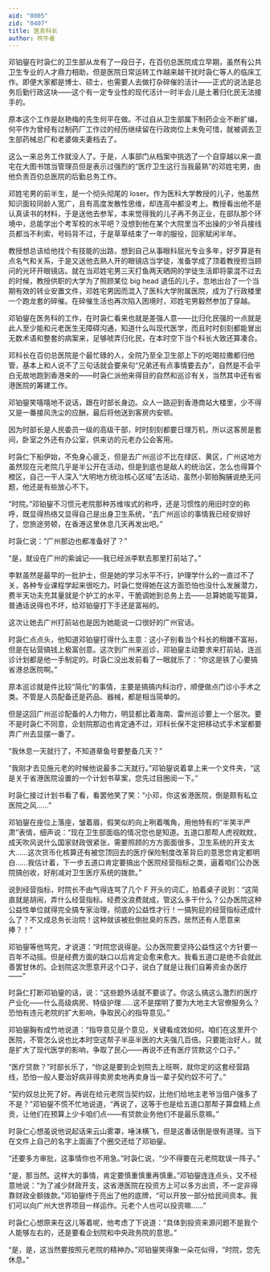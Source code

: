 ```yaml
---
aid: "0005"
zid: "0407"
title: 医务科长
author: 吹牛者
---
```


邓铂鋆在时袅仁的卫生部从龙有了一段日子，在百仞总医院成立早期，虽然有公共卫生专业的人才鼎力相助，但是医院日常运转工作越来越干扰时袅仁等人的临床工作。即便大家都是博士、硕士，也需要人去做打杂碎催的活计——正式的说法是总务后勤行政这块——这个有一定专业性的现代活计一时半会儿是土著归化民无法接手的。

原本这个工作是赵艳梅的先生何平在做。不过自从卫生部属下制药企业不断扩编，何平作为曾经有过制药厂工作过的经历继续留在行政岗位上未免可惜，就被调去卫生部药械总厂和老婆做夫妻档去了。

这么一来总务工作就没人了。于是，人事部门从档案中挑选了一个自穿越以来一直宅在大图书馆当管理员但是表示过强烈的“医疗卫生这行当我最熟”的邓姓宅男，由他负责百仞总医院的后勤总务工作。

邓姓宅男的前半生，是一个彻头彻尾的 loser。作为医科大学教授的儿子，他虽然知识面较同龄人宽广，且有高度发散性思维，却连高中都没考上。教授看出他不是认真读书的材料，于是送他去参军，本来觉得我的儿子再不务正业，在部队那个环境中，总能学出个考军校的水平吧？没想到他在某个大院里当不出操的少爷兵接线员都当不利索，号码背不过，于是草草结束了一年的服役，回家赋闲半年。

教授想总该给他找个有技能的出路，想到自己从事眼科屈光专业多年，好歹算是有点名气和关系，于是又送他去熟人开的眼镜店当学徒，准备学成了顶着教授担当顾问的光环开眼镜店。就在当邓姓宅男三天打鱼两天晒网的学徒生活即将蒙混不过去的时候，教授供职的大学为了照顾某位 big head 退伍的儿子，忽地出台了一个当期有效的转业安置文件，邓姓宅男因而混入了医科大学附属医院，成为了行政楼里一个跑龙套的碎催。在碎催生活也再次陷入困境时，邓姓宅男毅然参加了穿越。

邓铂鋆在医务科的工作，在时袅仁看来也就是差强人意——比归化民强的一点就是此人至少能和元老医生无障碍沟通，知道什么叫现代医学，而且时时刻刻都能冒出无数术语和整套的病案来，足够唬弄归化民，在本时空下当个科长大致还算凑合。

邓科长在百仞总医院是个最忙碌的人，全院乃至全卫生部上下的吃喝拉撒都归他管，基本上和人说不了三句话就会要来句“兄弟还有点事情要去办”，自然是不会平白无故地跑到香港来的——时袅仁派他来得目的自然和巡诊有关，当然其中还有省港医院的筹建工作。

邓铂鋆笑嘻嘻地不说话，跟在时部长身边。众人一路迎到香港商站大楼里，少不得又是一番接风洗尘的应酬，最后将他送到客房内安顿。

因为时部长是人民委员一级的高级干部，时时刻刻都要日理万机，所以这客房是套间，卧室之外还有办公室，供来访的元老办公会客用。

时袅仁下船伊始，不免身心疲乏，但是去广州巡诊不比在绿区、黄区，广州这地方虽然现在元老院几乎是半公开在活动，但是到底也是敌人的统治区，怎么也得算个橙区，自己一干人深入“大明地方统治核心区域”去活动，虽然小郭拍胸脯说绝无问题，他还是有些放心不下。

“时院。”邓铂鋆不习惯元老院那种苏维埃式的称呼，还是习惯性的用旧时空的称呼，既显得热络又显得自己是出身卫生系统，“去广州巡诊的事情我已经安排好了，您旅途劳顿，在香港这里休息几天再发出吧。”

时袅仁说：“广州那边也都准备好了？”

“是，就设在广州的紫诚记——我已经派李默去那里打前站了。”

李默虽然是最早的一批护士，但是她的学习水平不行，护理学什么的一直过不了关，各种专业课程学起来很吃力。时袅仁觉得她在这方面恐怕也没什么发展潜力，费半天功夫充其量就是个护工的水平，干脆调她到总务上去——总算她能写能算，普通话说得也不坏，给邓铂鋆打下手还是富裕的。

这次让她去广州打前站也是因为她能说一口很好的广州官话。

时袅仁点点头，他知道邓铂鋆打得什么主意：这小子别看当个科长的稍嫌不富裕，但是在钻营搞钱上极富创意。这次到广州来巡诊，邓铂鋆主动要求来打前站，连巡诊计划都是他一手制定的。时袅仁没出发前看了一眼就乐了：“你这是铁了心要搞省港总医院啊。”

原本巡诊就是件比较“简化”的事情，主要是搞搞内科治疗，顺便做点门诊小手术之类。不管是人员配备还是药品、器械，都是相当简单的。

但是这回广州巡诊配备的人力物力，明显都比着海南、雷州巡诊要上一个层次。要不是时袅仁不同意，企划院那边也肯定通不过，邓科长保不定把移动式手术室都要弄广州去显摆一番了。

“我休息一天就行了，不知道章鱼号要整备几天？”

“我刚才去见施元老的时候他说最多二天就行。”邓铂鋆说着拿上来一个文件夹，“这是关于省港医院设置的一个计划书草案，您先过目圈阅一下。”

时袅仁接过计划书看了看，看罢他笑了笑：“小邓，你这省港医院，倒是颇有私立医院之风……”

邓铂鋆在座位上落座，皱着眉，假笑似的向上咧着嘴角，用他特有的“半笑半严肃”表情，细声说：“现在卫生部面临的情况您也是知道。五道口那帮人虎视眈眈，成天吹风说什么国家财政很紧张，需要照顾的方方面面很多，卫生系统的开支太大……这次货币化核算还有被您顶回去的医疗保险制度改革背后的意思您肯定都明白……我估计着，下一步五道口肯定要搞出个医院经营指标之类，逼着咱们公办医院搞创收，好削减对卫生医疗系统的拨款。”

说到经营指标，时院长不由气得连骂了几个 F 开头的词汇，拍着桌子说到：“这简直就是胡闹，弄什么经营指标。经费没浪费就成，管这么多干什么？公办医院这种公益性单位就得完全搞专家治理，彻底的公益性才行！一搞狗屁的经营指标还成什么了？不又成总务长治院！这种就该被批倒批臭的东西，居然还有人愿意来捧？！”

邓铂鋆等他骂完，才说道：“时院您说得是。公办医院要坚持公益性这个方针要一百年不动摇。但是经费方面的缺口以后肯定会愈来愈大。我看五道口是绝不会就此善罢甘休的。企划院这次愿意开这个口子，说白了就是让我们自筹资金办医疗——”

时袅仁打断邓铂鋆的话，说：“这些题外话就不要谈了。你这么搞这么激烈的医疗产业化——什么高级病房、特级护理……这不是摆明了要为大地主大官僚服务么？恐怕有违元老院的扩大影响，争取民心的指导意见。”

邓铂鋆胸有成竹地说道：“指导意见是个意见，关键看成效如何。咱们在这里开个医院，不管怎么说也比本时空这帮子半巫半医的大夫强几百倍。只要能治好人，就是扩大了现代医学的影响，争取了民心——再说不还有医疗贷款这个口子。”

“医疗贷款？”时部长乐了，“你这是要到企划院去上班啊，就你定的这套经营路线，恐怕一般人要治好病非得卖房卖地再卖身当一辈子契约奴不可了。”

“契约奴总比死了好。再说在给元老院当契约奴，比他们给地主老爷当佃户强多了不是？”邓铂鋆不慌不忙地说道，“再说了，这等于也是给五道口那帮子算盘精上点贡，让他们在预算上少卡咱们点——有贷款业务他们不是最乐意嘛。”

时袅仁心想虽说他说起话来云山雾罩，唾沫横飞，但是这番话倒是很有道理。当下在文件上自己的名字上面画了个圈交还给了邓铂鋆。

“还要多方审批，这事情你也不用急。”时袅仁说，“少不得要在元老院耽误一阵子。”

“是，那当然。这样大的事情，肯定要慎重慎重再慎重。”邓铂鋆连连点头，又不经意地说：“为了减少财政开支，这省港医院在投资方上可以多方出资，不一定非得靠财政全额拨款。”邓铂鋆终于亮出了他的底牌，“可以开放一部分给民间资本。我们可以向广州大世界项目一样运作。元老个人也可以投资嘛……”

时袅仁心想原来在这儿等着呢，他考虑了下说道：“具体到投资来源问题不是我个人能够左右的，还是要看企划院和中央政务院的意思。”

“是，是，这当然要按照元老院的精神办。”邓铂鋆笑得象一朵花似得，“时院，您先休息。”
